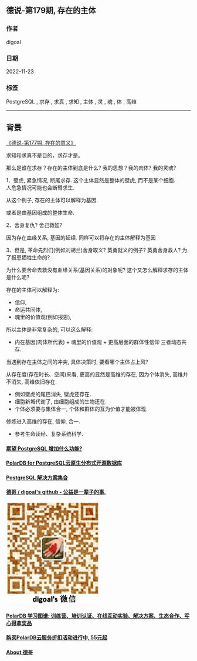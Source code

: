 ## 德说-第179期, 存在的主体           
                                      
### 作者                                      
digoal                                      
                                      
### 日期                                      
2022-11-23                                   
                                      
### 标签                                      
PostgreSQL , 求存 , 求真 , 求知 , 主体 , 灵 , 魂 , 体 , 高维    
                                      
----                                      
                                      
## 背景    
[《德说-第177期, 存在的意义》](../202211/20221120_01.md)    
  
  
求知和求真不是目的，求存才是。  
  
  
那么是谁在求存？存在的主体到底是什么? 我的思想？我的肉体? 我的灵魂?   
  
  
1、壁虎, 紧急情况, 断尾求存. 这个主体显然是整体的壁虎, 而不是某个细胞.   
人危急情况可能也会断臂求生.    
  
从这个例子, 存在的主体可以解释为基因.   
  
或者是由基因组成的整体生命.   
  
2、舍身复仇? 舍己救娃?    
  
因为存在血缘关系, 基因的延续. 同样可以将存在的主体解释为基因   
  
  
3、但是, 革命先烈们(例如刘胡兰)舍身取义? 英勇就义的例子? 英勇舍身救人? 为了报恩牺牲生命的?   
  
为什么要舍命去救没有血缘关系(基因关系)的对象呢? 这个又怎么解释求存的主体是什么呢?    
  
存在的主体可以解释为:   
- 信仰,   
- 命运共同体,   
- 魂里的价值观(例如报恩),   
  
  
所以主体是非常复杂的, 可以这么解释:    
- 内在基因(肉体所代表) + 魂里的价值观 + 更高层面的群体性信仰     三者动态共存.   
  
当遇到存在主体之间的冲突, 具体决策时, 要看哪个主体占上风?      
  
从存在度(存在时长、空间)来看, 更高的显然是高维的存在, 因为个体消失, 高维并不消失, 高维依旧存在.   
- 例如壁虎的尾巴消失, 壁虎还存在.  
- 细胞新城代谢了, 由细胞组成的生物还在. 
- 个体必须要与集体合一, 个体和群体的互为价值才能被体现.   
  
修炼进入高维的存在, 信仰, 合一.       
- 参考生命读经、复杂系统科学.         
   
  
#### [期望 PostgreSQL 增加什么功能?](https://github.com/digoal/blog/issues/76 "269ac3d1c492e938c0191101c7238216")
  
  
#### [PolarDB for PostgreSQL云原生分布式开源数据库](https://github.com/ApsaraDB/PolarDB-for-PostgreSQL "57258f76c37864c6e6d23383d05714ea")
  
  
#### [PostgreSQL 解决方案集合](https://yq.aliyun.com/topic/118 "40cff096e9ed7122c512b35d8561d9c8")
  
  
#### [德哥 / digoal's github - 公益是一辈子的事.](https://github.com/digoal/blog/blob/master/README.md "22709685feb7cab07d30f30387f0a9ae")
  
  
![digoal's wechat](../pic/digoal_weixin.jpg "f7ad92eeba24523fd47a6e1a0e691b59")
  
  
#### [PolarDB 学习图谱: 训练营、培训认证、在线互动实验、解决方案、生态合作、写心得拿奖品](https://www.aliyun.com/database/openpolardb/activity "8642f60e04ed0c814bf9cb9677976bd4")
  
  
#### [购买PolarDB云服务折扣活动进行中, 55元起](https://www.aliyun.com/activity/new/polardb-yunparter?userCode=bsb3t4al "e0495c413bedacabb75ff1e880be465a")
  
  
#### [About 德哥](https://github.com/digoal/blog/blob/master/me/readme.md "a37735981e7704886ffd590565582dd0")
  
